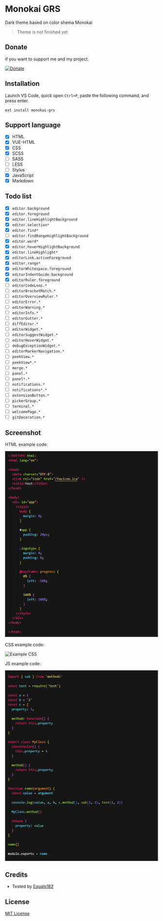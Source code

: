 # Monokai GRS
Dark theme based on color shema Monokai

> Theme is not finished yet

## Donate

if you want to support me and my project.

[![Donate](https://img.shields.io/badge/Donate-PayPal-blue.svg)](https://www.paypal.me/GoliafRS)

## Installation
Launch VS Code, quick open `Ctrl+P`, paste the following command, and press enter.

```
ext install monokai-grs
```

## Support language

- [x] HTML
- [x] VUE-HTML
- [x] CSS
- [x] SCSS
- [ ] SASS
- [ ] LESS
- [ ] Stylus
- [x] JavaScript
- [x] Markdown

## Todo list

- [x] `editor.background`
- [x] `editor.foreground`
- [x] `editor.lineHighlightBackground`
- [x] `editor.selection*`
- [x] `editor.find*`
- [ ] `editor.findRangeHighlightBackground`
- [x] `editor.word*`
- [x] `editor.hoverHighlightBackground`
- [x] `editor.lineHighlight*`
- [x] `editorLink.activeForeground`
- [x] `editor.range*`
- [x] `editorWhitespace.foreground`
- [x] `editorIndentGuide.background`
- [x] `editorRuler.foreground`
- [ ] `editorCodeLens.*`
- [ ] `editorBracketMatch.*`
- [ ] `editorOverviewRuler.*`
- [ ] `editorError.*`
- [ ] `editorWarning.*`
- [ ] `editorInfo.*`
- [ ] `editorGutter.*`
- [ ] `diffEditor.*`
- [ ] `editorWidget.*`
- [ ] `editorSuggestWidget.*`
- [ ] `editorHoverWidget.*`
- [ ] `debugExceptionWidget.*`
- [ ] `editorMarkerNavigation.*`
- [ ] `peekView.*`
- [ ] `peekView*.*`
- [ ] `merge.*`
- [ ] `panel.*`
- [ ] `panel*.*`
- [ ] `notifications.*`
- [ ] `notifications*.*`
- [ ] `extensionButton.*`
- [ ] `pickerGroup.*`
- [ ] `terminal.*`
- [ ] `welcomePage.*`
- [ ] `gitDecoration.*`

## Screenshot
HTML example code:

![Example HTML](https://github.com/GoliafRS/Monokai-GRS/raw/master/example-html.png)

CSS example code:

![Example CSS](https://github.com/GoliafRS/Monokai-GRS/raw/master/example-css.png)

JS example code:

![Example JS](https://github.com/GoliafRS/Monokai-GRS/raw/master/example-js.png)

## Credits
- Tested by [Equals182](https://github.com/Equals182)

## License
[MIT License](https://github.com/GoliafRS/Monokai-GRS/blob/master/LICENSE)
